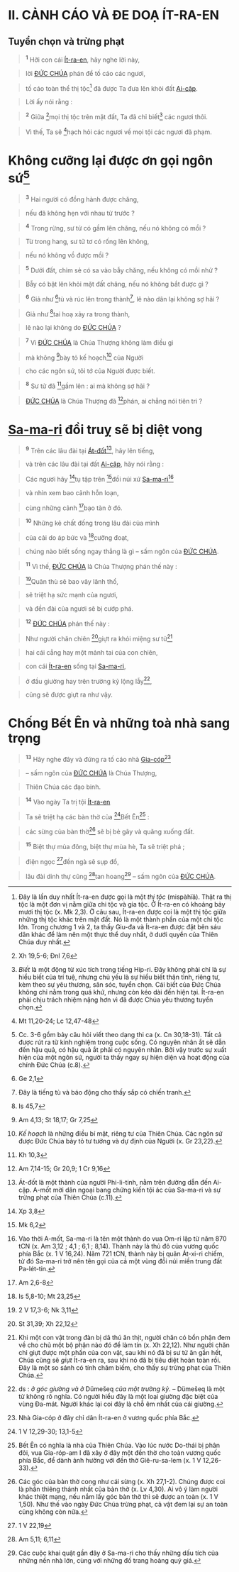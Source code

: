 # II. CẢNH CÁO VÀ ĐE DOẠ ÍT-RA-EN

## Tuyển chọn và trừng phạt

> <sup><b>1</b></sup> Hỡi con cái [Ít-ra-en](), hãy nghe lời này,
>


> lời [ĐỨC CHÚA]() phán để tố cáo các ngươi,
>


> tố cáo toàn thể thị tộc[^1] đã được Ta đưa lên khỏi đất [Ai-cập]().
>


> Lời ấy nói rằng :
>


> <sup><b>2</b></sup> Giữa [^1*]mọi thị tộc trên mặt đất, Ta đã chỉ biết[^2] các ngươi thôi.
>


> Vì thế, Ta sẽ [^2*]hạch hỏi các ngươi về mọi tội các ngươi đã phạm.
>


# Không cưỡng lại được ơn gọi ngôn sứ[^3]

> <sup><b>3</b></sup> Hai người có đồng hành được chăng,
>


> nếu đã không hẹn với nhau từ trước ?
>


> <sup><b>4</b></sup> Trong rừng, sư tử có gầm lên chăng, nếu nó không có mồi ?
>


> Từ trong hang, sư tử tơ có rống lên không,
>


> nếu nó không vồ được mồi ?
>


> <sup><b>5</b></sup> Dưới đất, chim sẻ có sa vào bẫy chăng, nếu không có mồi nhử ?
>


> Bẫy có bật lên khỏi mặt đất chăng, nếu nó không bắt được gì ?
>


> <sup><b>6</b></sup> Giả như [^3*]tù và rúc lên trong thành[^4], lẽ nào dân lại không sợ hãi ?
>


> Giả như [^4*]tai hoạ xảy ra trong thành,
>


> lẽ nào lại không do [ĐỨC CHÚA]() ?
>


> <sup><b>7</b></sup> Vì [ĐỨC CHÚA]() là Chúa Thượng không làm điều gì
>


> mà không [^5*]bày tỏ kế hoạch[^5] của Người
>


> cho các ngôn sứ, tôi tớ của Người được biết.
>


> <sup><b>8</b></sup> Sư tử đã [^6*]gầm lên : ai mà không sợ hãi ?
>


> [ĐỨC CHÚA]() là Chúa Thượng đã [^7*]phán, ai chẳng nói tiên tri ?
>


# [Sa-ma-ri]() đồi truỵ sẽ bị diệt vong

> <sup><b>9</b></sup> Trên các lâu đài tại [Át-đốt]()[^6], hãy lên tiếng,
>


> và trên các lâu đài tại đất [Ai-cập](), hãy nói rằng :
>


> Các ngươi hãy [^8*]tụ tập trên [^9*]đồi núi xứ [Sa-ma-ri]()[^7]
>


> và nhìn xem bao cảnh hỗn loạn,
>


> cùng những cảnh [^10*]bạo tàn ở đó.
>


> <sup><b>10</b></sup> Những kẻ chất đống trong lâu đài của mình
>


> của cải do áp bức và [^11*]cưỡng đoạt,
>


> chúng nào biết sống ngay thẳng là gì – sấm ngôn của [ĐỨC CHÚA]().
>


> <sup><b>11</b></sup> Vì thế, [ĐỨC CHÚA]() là Chúa Thượng phán thế này :
>


> [^12*]Quân thù sẽ bao vây lãnh thổ,
>


> sẽ triệt hạ sức mạnh của ngươi,
>


> và đền đài của ngươi sẽ bị cướp phá.
>


> <sup><b>12</b></sup> [ĐỨC CHÚA]() phán thế này :
>


> Như người chăn chiên [^13*]giựt ra khỏi miệng sư tử[^8]
>


> hai cái cẳng hay một mảnh tai của con chiên,
>


> con cái [Ít-ra-en]() sống tại [Sa-ma-ri](),
>


> ở đầu giường hay trên trường kỷ lộng lẫy[^9],
>


> cũng sẽ được giựt ra như vậy.
>


# Chống Bết Ên và những toà nhà sang trọng

> <sup><b>13</b></sup> Hãy nghe đây và đứng ra tố cáo nhà [Gia-cóp]()[^10]
>


> – sấm ngôn của [ĐỨC CHÚA]() là Chúa Thượng,
>


> Thiên Chúa các đạo binh.
>


> <sup><b>14</b></sup> Vào ngày Ta trị tội [Ít-ra-en]()
>


> Ta sẽ triệt hạ các bàn thờ của [^14*]Bết Ên[^11] :
>


> các sừng của bàn thờ[^12] sẽ bị bẻ gãy và quăng xuống đất.
>


> <sup><b>15</b></sup> Biệt thự mùa đông, biệt thự mùa hè, Ta sẽ triệt phá ;
>


> điện ngọc [^15*]đền ngà sẽ sụp đổ,
>


> lâu đài dinh thự cũng [^16*]tan hoang[^13] – sấm ngôn của [ĐỨC CHÚA]().
>

[^1]: Đây là lần duy nhất Ít-ra-en được gọi là một *thị tộc* (mispàhïâ). Thật ra thị tộc là một đơn vị nằm giữa chi tộc và gia tộc. Ở Ít-ra-en có khoảng bảy mươi thị tộc (x. Mk 2,3). Ở câu sau, Ít-ra-en được coi là một thị tộc giữa những thị tộc khác trên mặt đất. Nó là một thành phần của một chi tộc lớn. Trong chương 1 và 2, ta thấy Giu-đa và Ít-ra-en được đặt bên sáu dân khác để làm nên một thực thể duy nhất, ở dưới quyền của Thiên Chúa duy nhất.
[^2]: *Biết* là một động từ xúc tích trong tiếng Híp-ri. Đây không phải chỉ là sự hiểu biết của trí tuệ, nhưng chủ yếu là sự hiểu biết thân tình, riêng tư, kèm theo sự yêu thương, săn sóc, tuyển chọn. Cái biết của Đức Chúa không chỉ nằm trong quá khứ, nhưng còn kéo dài đến hiện tại. Ít-ra-en phải chịu trách nhiệm nặng hơn vì đã được Chúa yêu thương tuyển chọn.
[^3]: Cc. 3-6 gồm bảy câu hỏi viết theo dạng thi ca (x. Cn 30,18-31). Tất cả được rút ra từ kinh nghiệm trong cuộc sống. Có nguyên nhân ắt sẽ dẫn đến hậu quả, có hậu quả ắt phải có nguyên nhân. Bởi vậy trước sự xuất hiện của một ngôn sứ, người ta thấy ngay sự hiện diện và hoạt động của chính Đức Chúa (c.8).
[^4]: Đây là tiếng tù và báo động cho thấy sắp có chiến tranh.
[^5]: *Kế hoạch* là những điều bí mật, riêng tư của Thiên Chúa. Các ngôn sứ được Đức Chúa bày tỏ tư tưởng và dự định của Người (x. Gr 23,22).
[^6]: Át-đốt là một thành của người Phi-li-tinh, nằm trên đường dẫn đến Ai-cập. A-mốt mời dân ngoại bang chứng kiến tội ác của Sa-ma-ri và sự trừng phạt của Thiên Chúa (c.11).
[^7]: Vào thời A-mốt, Sa-ma-ri là tên một thành do vua Om-ri lập từ năm 870 tCN (x. Am 3,12 ; 4,1 ; 6,1 ; 8,14). Thành này là thủ đô của vương quốc phía Bắc (x. 1 V 16,24). Năm 721 tCN, thành này bị quân Át-xi-ri chiếm, từ đó Sa-ma-ri trở nên tên gọi của cả một vùng đồi núi miền trung đất Pa-lét-tin.
[^8]: Khi một con vật trong đàn bị dã thú ăn thịt, người chăn có bổn phận đem về cho chủ một bộ phận nào đó để làm tin (x. Xh 22,12). Như người chăn chỉ giựt được một phần của con vật, sau khi nó đã bị sư tử ăn gần hết, Chúa cũng sẽ *giựt* Ít-ra-en ra, sau khi nó đã bị tiêu diệt hoàn toàn rồi. Đây là một so sánh có tính châm biếm, cho thấy sự trừng phạt của Thiên Chúa.
[^9]: ds : *ở góc giường và ở* Dümešeq *của một trường kỷ*. – Dümešeq là một từ không rõ nghĩa. Có người hiểu đây là một loại giường đặc biệt của vùng Đa-mát. Người khác lại coi đây là chỗ êm nhất của cái giường.
[^10]: Nhà Gia-cóp ở đây chỉ dân Ít-ra-en ở vương quốc phía Bắc.
[^11]: Bết Ên có nghĩa là nhà của Thiên Chúa. Vào lúc nước Do-thái bị phân đôi, vua Gia-róp-am I đã xây ở đây một đền thờ cho toàn vương quốc phía Bắc, để dành ảnh hưởng với đền thờ Giê-ru-sa-lem (x. 1 V 12,26-33).
[^12]: Các góc của bàn thờ cong như cái sừng (x. Xh 27,1-2). Chúng được coi là phần thiêng thánh nhất của bàn thờ (x. Lv 4,30). Ai vô ý làm người khác thiệt mạng, nếu nắm lấy góc bàn thờ thì sẽ được an toàn (x. 1 V 1,50). Như thế vào ngày Đức Chúa trừng phạt, cả vật đem lại sự an toàn cũng không còn nữa.
[^13]: Các cuộc khai quật gần đây ở Sa-ma-ri cho thấy những dấu tích của những nền nhà lớn, cùng với những đồ trang hoàng quý giá.
[^1*]: Xh 19,5-6; Đnl 7,6
[^2*]: Mt 11,20-24; Lc 12,47-48
[^3*]: Ge 2,1
[^4*]: Is 45,7
[^5*]: Am 4,13; St 18,17; Gr 7,25
[^6*]: Kh 10,3
[^7*]: Am 7,14-15; Gr 20,9; 1 Cr 9,16
[^8*]: Xp 3,8
[^9*]: Mk 6,2
[^10*]: Am 2,6-8
[^11*]: Is 5,8-10; Mt 23,25
[^12*]: 2 V 17,3-6; Nk 3,11
[^13*]: St 31,39; Xh 22,12
[^14*]: 1 V 12,29-30; 13,1-5
[^15*]: 1 V 22,19
[^16*]: Am 5,11; 6,11